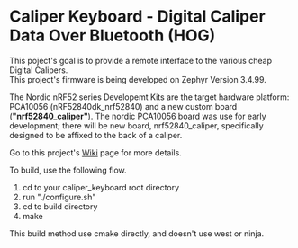 # Caliper Keyboard - Digital Caliper Data Over Bluetooth (HOG)

This poject's goal is to provide a remote interface to the various cheap Digital Calipers.  
This project's firmware is being developed on Zephyr Version 3.4.99.  

The Nordic nRF52 series Developemt Kits are the target hardware platform: PCA10056 (nRF52840dk_nrf52840) and a new custom board (**"nrf52840_caliper"**).
The nordic PCA10056 board was use for early development; there will be new board, nrf52840_caliper, specifically designed to be affixed to the back of a caliper.

Go to this project's [Wiki](https://github.com/foldedtoad/caliper_keyboard/wiki) page for more details.

To build, use the following flow.
1) cd to your caliper_keyboard root directory
2) run "./configure.sh"
3) cd to build directory
4) make

This build method use cmake directly, and doesn't use west or ninja.

